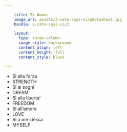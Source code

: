 ```yaml
---
  
    title: Si Women
    image_url: assets/2-cate-says-si/photoshoot.jpg
    handle: 2-cate-says-si/2

    layout:
      type: three-column
      image_style: background
      content_align: left
      content_height: full
      content_style: black

---
```

<ul class="list">
  <li>Sì alla forza</li>
  <li>STRENGTH</li>
  <li>Sì ai sogni</li>
  <li>DREAM</li>
  <li>Sì alla liberta’</li>
  <li>FREEDOM</li>
  <li>Sì all’amore</li>
  <li>LOVE</li>
  <li>Sì a me stessa</li>
  <li>MYSELF</li>
</ul>
